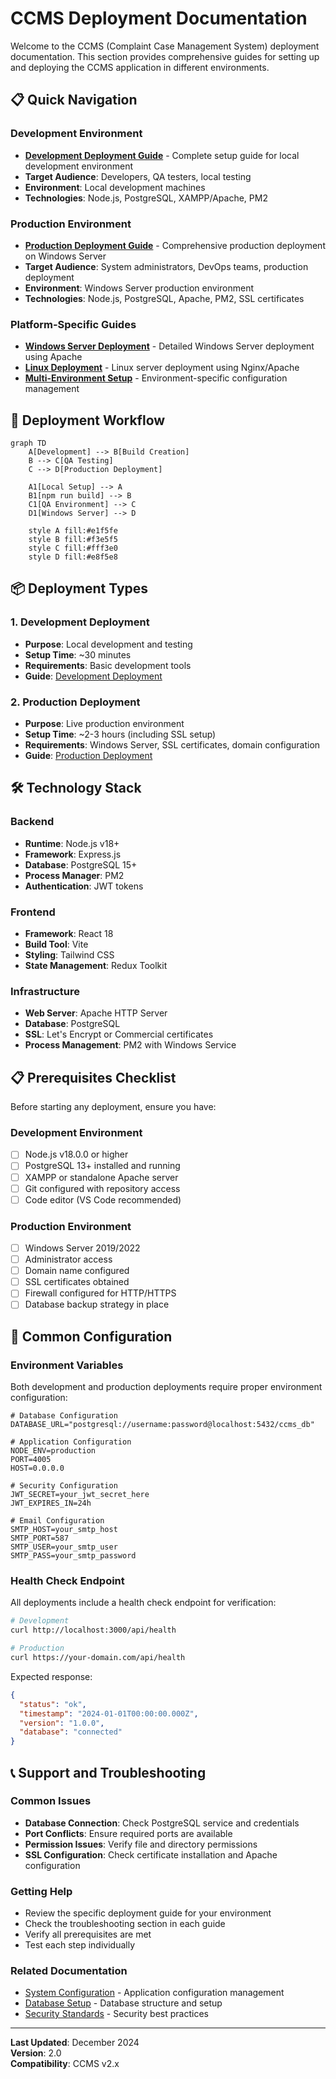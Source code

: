 # CCMS Deployment Documentation

Welcome to the CCMS (Complaint Case Management System) deployment documentation. This section provides comprehensive guides for setting up and deploying the CCMS application in different environments.

## 📋 Quick Navigation

### Development Environment
- **[Development Deployment Guide](./development-deployment.md)** - Complete setup guide for local development environment
- **Target Audience**: Developers, QA testers, local testing
- **Environment**: Local development machines
- **Technologies**: Node.js, PostgreSQL, XAMPP/Apache, PM2

### Production Environment
- **[Production Deployment Guide](./production-deployment.md)** - Comprehensive production deployment on Windows Server
- **Target Audience**: System administrators, DevOps teams, production deployment
- **Environment**: Windows Server production environment
- **Technologies**: Node.js, PostgreSQL, Apache, PM2, SSL certificates

### Platform-Specific Guides
- **[Windows Server Deployment](./windows_deployment.md)** - Detailed Windows Server deployment using Apache
- **[Linux Deployment](./linux_deployment.md)** - Linux server deployment using Nginx/Apache
- **[Multi-Environment Setup](./multi_env_setup.md)** - Environment-specific configuration management

## 🚀 Deployment Workflow

```mermaid
graph TD
    A[Development] --> B[Build Creation]
    B --> C[QA Testing]
    C --> D[Production Deployment]
    
    A1[Local Setup] --> A
    B1[npm run build] --> B
    C1[QA Environment] --> C
    D1[Windows Server] --> D
    
    style A fill:#e1f5fe
    style B fill:#f3e5f5
    style C fill:#fff3e0
    style D fill:#e8f5e8
```

## 📦 Deployment Types

### 1. Development Deployment
- **Purpose**: Local development and testing
- **Setup Time**: ~30 minutes
- **Requirements**: Basic development tools
- **Guide**: [Development Deployment](./development-deployment.md)

### 2. Production Deployment
- **Purpose**: Live production environment
- **Setup Time**: ~2-3 hours (including SSL setup)
- **Requirements**: Windows Server, SSL certificates, domain configuration
- **Guide**: [Production Deployment](./production-deployment.md)

## 🛠️ Technology Stack

### Backend
- **Runtime**: Node.js v18+
- **Framework**: Express.js
- **Database**: PostgreSQL 15+
- **Process Manager**: PM2
- **Authentication**: JWT tokens

### Frontend
- **Framework**: React 18
- **Build Tool**: Vite
- **Styling**: Tailwind CSS
- **State Management**: Redux Toolkit

### Infrastructure
- **Web Server**: Apache HTTP Server
- **Database**: PostgreSQL
- **SSL**: Let's Encrypt or Commercial certificates
- **Process Management**: PM2 with Windows Service

## 📋 Prerequisites Checklist

Before starting any deployment, ensure you have:

### Development Environment
- [ ] Node.js v18.0.0 or higher
- [ ] PostgreSQL 13+ installed and running
- [ ] XAMPP or standalone Apache server
- [ ] Git configured with repository access
- [ ] Code editor (VS Code recommended)

### Production Environment
- [ ] Windows Server 2019/2022
- [ ] Administrator access
- [ ] Domain name configured
- [ ] SSL certificates obtained
- [ ] Firewall configured for HTTP/HTTPS
- [ ] Database backup strategy in place

## 🔧 Common Configuration

### Environment Variables
Both development and production deployments require proper environment configuration:

```env
# Database Configuration
DATABASE_URL="postgresql://username:password@localhost:5432/ccms_db"

# Application Configuration
NODE_ENV=production
PORT=4005
HOST=0.0.0.0

# Security Configuration
JWT_SECRET=your_jwt_secret_here
JWT_EXPIRES_IN=24h

# Email Configuration
SMTP_HOST=your_smtp_host
SMTP_PORT=587
SMTP_USER=your_smtp_user
SMTP_PASS=your_smtp_password
```

### Health Check Endpoint
All deployments include a health check endpoint for verification:

```bash
# Development
curl http://localhost:3000/api/health

# Production
curl https://your-domain.com/api/health
```

Expected response:
```json
{
  "status": "ok",
  "timestamp": "2024-01-01T00:00:00.000Z",
  "version": "1.0.0",
  "database": "connected"
}
```

## 📞 Support and Troubleshooting

### Common Issues
- **Database Connection**: Check PostgreSQL service and credentials
- **Port Conflicts**: Ensure required ports are available
- **Permission Issues**: Verify file and directory permissions
- **SSL Configuration**: Check certificate installation and Apache configuration

### Getting Help
- Review the specific deployment guide for your environment
- Check the troubleshooting section in each guide
- Verify all prerequisites are met
- Test each step individually

### Related Documentation
- [System Configuration](../System/system_config_overview.md) - Application configuration management
- [Database Setup](../Database/schema_reference.md) - Database structure and setup
- [Security Standards](../System/security_standards.md) - Security best practices

---

**Last Updated**: December 2024  
**Version**: 2.0  
**Compatibility**: CCMS v2.x